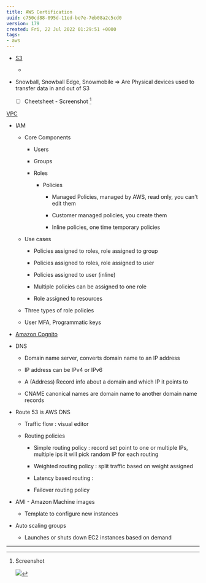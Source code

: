```yaml
---
title: AWS Certification
uuid: c750cd88-095d-11ed-be7e-7eb08a2c5cd0
version: 179
created: Fri, 22 Jul 2022 01:29:51 +0000
tags:
- aws
---
```


- [S3](S3.md) 

    - 

- Snowball, Snowball Edge, Snowmobile => Are Physical devices used to transfer data in and out of S3

    - [ ] Cheetsheet - Screenshot [^1] 

[VPC](VPC.md) 

- IAM

    - Core Components

        - Users

        - Groups

        - Roles

            - Policies

                - Managed Policies, managed by AWS, read only, you can't edit them

                - Customer managed policies, you create them

                - Inline policies, one time temporary policies

    - Use cases 

        - Policies assigned to roles, role assigned to group

        - Policies assigned to roles, role assigned to user

        - Policies assigned to user (inline)

        - Multiple policies can be assigned to one role

        - Role assigned to resources

    - Three types of role policies 

    - User MFA, Programmatic keys

- [Amazon Cognito](Amazon%20Cognito.md) 

- DNS 

    - Domain name server, converts domain name to an IP address

    - IP address can be IPv4 or IPv6

    - A (Address) Record info about a domain and which IP it points to

    - CNAME canonical names are domain name to another domain name records

- Route 53 is AWS DNS

    - Traffic flow : visual editor 

    - Routing policies

        - Simple routing policy : record set point to one or multiple IPs, multiple ips it will pick random IP for each routing

        - Weighted routing policy : split traffic based on weight assigned

        - Latency based routing : 

        - Failover routing policy

- AMI - Amazon Machine images

    - Template to configure new instances

- Auto scaling groups

    - Launches or shuts down EC2 instances based on demand

---
[^1]: Screenshot

    ![](images/c750cd88-095d-11ed-be7e-7eb08a2c5cd0/cd5583c9-2b79-4f27-b568-018ea1f6bab4.png)